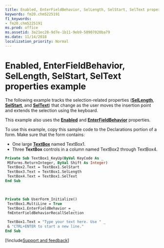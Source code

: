 ```yaml
---
title: Enabled, EnterFieldBehavior, SelLength, SelStart, SelText properties example
keywords: fm20.chm5225191
f1_keywords:
- fm20.chm5225191
ms.prod: office
ms.assetid: 3a21ec28-9d7e-1b11-9eb9-58907020ba79
ms.date: 11/14/2018
localization_priority: Normal
---
```



# Enabled, EnterFieldBehavior, SelLength, SelStart, SelText properties example

The following example tracks the selection-related properties (**[SelLength](sellength-property.md)**, **[SelStart](selstart-property.md)**, and **[SelText](seltext-property.md)**) that change as the user moves the insertion point and extends the selection using the keyboard. 

This example also uses the **[Enabled](enabled-property-microsoft-forms.md)** and **[EnterFieldBehavior](enterfieldbehavior-property.md)** properties.

To use this example, copy this sample code to the Declarations portion of a form. Make sure that the form contains:

- One large **[TextBox](textbox-control.md)** named TextBox1.    
- Three **TextBox** controls in a column named TextBox2 through TextBox4.
    

```vb
Private Sub TextBox1_KeyUp(ByVal KeyCode As _ 
 MSForms.ReturnInteger, ByVal Shift As Integer) 
 TextBox2.Text = TextBox1.SelStart 
 TextBox3.Text = TextBox1.SelLength 
 TextBox4.Text = TextBox1.SelText 
End Sub
```

<br/>


```vb
Private Sub UserForm_Initialize() 
 TextBox1.MultiLine = True 
 TextBox1.EnterFieldBehavior = _ 
 fmEnterFieldBehaviorRecallSelection 
 
 TextBox1.Text = "Type your text here. Use " _ 
 & "CTRL+ENTER to start a new line." 
End Sub
```

[!include[Support and feedback](~/includes/feedback-boilerplate.md)]